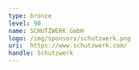 ```yaml
---
type: bronze
level: 90
name: SCHUTZWERK GmbH
logo: /img/sponsors/schutzwerk.png
uri:  https://www.schutzwerk.com/
handle: Schutzwerk
---
```

